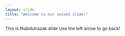 ```yaml
---
layout: slide
title: "Welcome to our second slide!"
---
```

This is fhabdulrazak slide
Use the left arrow to go back!